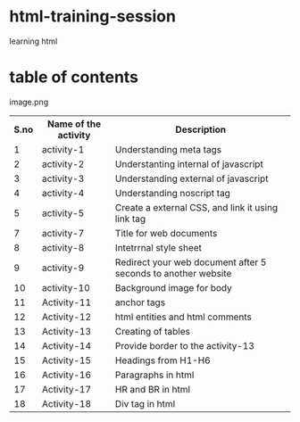 # html-training-session
learning html
# table of contents
<table>
  <tr>
    <th>S.no</th>
    <th>Name of the activity</th>
    <th>Description</th>
<tr>
  <td>1</td>
  <td>activity-1</td>
  <td>Understanding meta tags</td>
  </tr>
  <tr>
  <td>2</td>
  <td>activity-2</td>
  <td>Understanting internal of javascript</td>
  </tr>
  <tr>
  <td>3</td>
  <td>activity-3</td>
  <td>Understanding external of javascript</td>
  </tr>
  <tr>
  <td>4</td>
  <td>activity-4</td>
  <td>Understanding noscript tag</td>
  </tr>
  <tr>
  <td>5</td>
  <td>activity-5</td>
  <td>Create a external CSS, and link it using link tag</td>
  </tr>
  image.png
  <tr>
  <td>7</td>
  <td>activity-7</td>
  <td>Title for web documents</td>
  </tr>
  <tr>
  <td>8</td>
  <td>activity-8</td>
  <td>Intetrrnal style sheet</td>
 </tr>  
 <tr>
  <td>9</td>
  <td>activity-9</td>
  <td>Redirect your web document after 5 seconds to another website</td>
 </tr>  
 <tr>
  <td>10</td>
  <td>activity-10</td>
  <td>Background image for body</td>
 </tr> 
 <tr>
  <td>11</td>
  <td>Activity-11</td>
  <td>anchor tags</td>
 </tr>   
 <tr>
  <td>12</td>
  <td>Activity-12</td>
  <td>html entities and html comments</td>
 </tr>   
 <tr>
  <td>13</td>
  <td>Activity-13</td>
  <td>Creating  of tables</td>
 </tr>   
 <tr>
  <td>14</td>
  <td>Activity-14</td>
  <td>Provide border to the activity-13</td>
 </tr>   
 <tr>
  <td>15</td>
  <td>Activity-15</td>
  <td>Headings from H1-H6</td>
 </tr>   
 <tr>
  <td>16</td>
  <td>Activity-16</td>
  <td>Paragraphs in html</td>
 </tr>   
 <tr>
  <td>17</td>
  <td>Activity-17</td>
  <td>HR and BR in html</td>
 </tr> 
 <tr>
  <td>18</td>
  <td>Activity-18</td>
  <td>Div tag in html</td>
 </tr>     
 </table>
  
